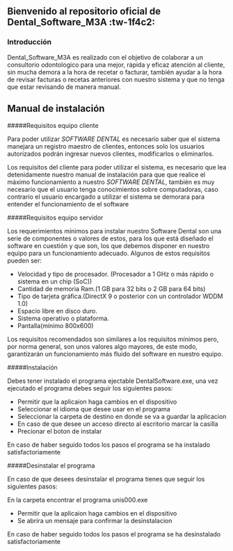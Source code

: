 ## Bienvenido al repositorio oficial de Dental_Software_M3A :tw-1f4c2: 

### Introducción

Dental_Software_M3A es realizado con el objetivo de colaborar a un consultorio odontologico para una mejor, rápida y eficaz atención al cliente, sin mucha demora a la hora de recetar o facturar, también ayudar a la hora de revisar facturas o recetas anteriores con nuestro sistema y que no tenga que estar revisando de manera manual.

## Manual de instalación
#####Requisitos equipo cliente 


Para poder utilizar *SOFTWARE DENTAL* es necesario saber que el sistema manejara un registro maestro de clientes, entonces solo los usuarios autorizados podrán ingresar nuevos clientes, modificarlos o eliminarlos.

Los requisitos del cliente para poder utilizar el sistema, es necesario que lea detenidamente nuestro manual de instalación para que que realice el máximo funcionamiento a nuestro *SOFTWARE DENTAL*, también es muy necesario que el usuario tenga conocimientos sobre computadoras, caso contrario el usuario encargado a utilizar el sistema se demorara para entender el funcionamiento de el software 

#####Requisitos equipo servidor 

Los requerimientos mínimos para instalar nuestro Software Dental son una serie de componentes o valores de estos, para los que está diseñado el software en cuestión y que son, los que debemos disponer en nuestro equipo para un funcionamiento adecuado. Algunos de estos requisitos pueden ser: 
- Velocidad y tipo de procesador. (Procesador a 1 GHz o más rápido o sistema en un chip (SoC))
- Cantidad de memoria Ram.(1 GB para 32 bits o 2 GB para 64 bits)
- Tipo de tarjeta gráfica.(DirectX 9 o posterior con un controlador WDDM 1.0)
- Espacio libre en disco duro.
- Sistema operativo o plataforma.
- Pantalla(mínimo 800x600)

Los requisitos recomendados son similares a los requisitos mínimos pero,     por norma general, son unos valores algo mayores, de este modo, garantizarán un funcionamiento más fluido del software en nuestro equipo.


#####Instalación 

Debes tener instalado el programa ejectable DentalSoftware.exe, una vez ejecutado el programa debes seguir los siguientes pasos: 
- Permitir que la aplicaion haga cambios en el dispositivo 
- Seleccionar el idioma que desee usar en el programa 
- Seleccionar la carpeta de destino en donde se va a guardar la aplicacion 
- En caso de que desee un acceso directo al escritorio marcar la casilla 
- Precionar el boton de instalar 

En caso de haber seguido todos los pasos el programa se ha instalado satisfactoriamente 

#####Desinstalar el programa 

En caso de que desees desinstalar el programa tienes que seguir los siguientes pasos:

En la carpeta encontrar el programa unis000.exe

- Permitir que la aplicaion haga cambios en el dispositivo 
- Se abrira un mensaje para confirmar la desinstalacion 

En caso de haber seguido todos los pasos el programa se ha desinstalado satisfactoriamente 

